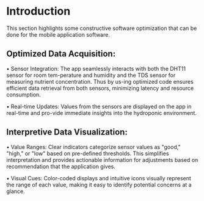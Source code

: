 # Introduction
This section highlights some constructive software optimization that can be done for the mobile application software.

## Optimized Data Acquisition:
•	Sensor Integration: The app seamlessly interacts with both the DHT11 sensor for room tem-perature and humidity and the TDS sensor for measuring nutrient concentration. Thus by us-ing optimized code ensures efficient data retrieval from both sensors, minimizing latency and resource consumption.

•	Real-time Updates: Values from the sensors are displayed on the app in real-time and pro-vide immediate insights into the hydroponic environment.

## Interpretive Data Visualization:
•	Value Ranges: Clear indicators categorize sensor values as "good," "high," or "low" based on pre-defined thresholds. This simplifies interpretation and provides actionable information for adjustments based on recommendation that the application gives.

•	Visual Cues: Color-coded displays and intuitive icons visually represent the range of each value, making it easy to identify potential concerns at a glance.

